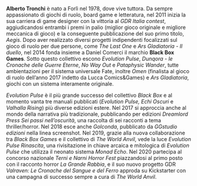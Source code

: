 **Alberto Tronchi** è nato a Forlì nel 1978, dove vive tuttora. Da sempre appassionato di giochi di ruolo, board game e letteratura, nel 2011 inizia la sua carriera di game designer con la vittoria al *GDR Italia contest*, aggiudicandosi entrambi i premi in palio (miglior gioco originale e migliore meccanica di gioco) e la conseguente pubblicazione del suo primo titolo, *Aegis*.
Dopo aver realizzato diversi progetti indipendenti focalizzati sul gioco di ruolo per due persone, come *The Last One* e *Ars Gladiatoria - Il duello*, nel 2014 fonda insieme a Daniel Comerci il marchio **Black Box Games**. Sotto questo collettivo escono *Evolution Pulse*, *Dunqora - le Cronache delle Guerre Eterne*, *No Way Out* e *Pataphysic Wander*, tutte ambientazioni per il sistema universale Fate, inoltre *Omen* (finalista al gioco di ruolo dell’anno 2017 indetto da Lucca Comics&Games) e *Ars Gladiatoria*, giochi con un sistema interamente originale.

*Evolution Pulse* è il più grande successo del collettivo *Black Box* e al momento vanta tre manuali pubblicati (*Evolution Pulse, Echi Oscuri* e *Valhalla Rising*) più diverse edizioni estere.
Nel 2017 si approccia anche al mondo della narrativa più tradizionale, pubblicando per edizioni *Dreamlord Press* *Sei passi nell’oscurità*, una raccolta di sei racconti a tema thriller/horror.
Nel 2018 esce anche *Golconda*, pubblicato da *GGstudio edizioni* nella linea screenshot.
Nel 2019, grazie alla nuova collaborazione tra *Black Box Games* e il collettivo di *The World Anvil*, vede la luce *Evolution Pulse Rinascita*, una rivisitazione in chiave arcaica e mitologica di *Evolution Pulse* che utilizza il neonato sistema *Monad Echo*. Nel 2020 partecipa al concorso nazionale *Terni e Narni Horror Fest* piazzandosi al primo posto con il racconto horror *La Grande Rabbia*, e il suo nuovo progetto GDR *Valraven: Le Cronache del Sangue e del Ferro* approda su Kickstarter con una campagna di successo sempre a cura di *The World Anvil*.

